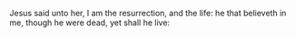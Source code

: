 Jesus said unto her, I am the resurrection, and the life: he that believeth in me, though he were dead, yet shall he live:

